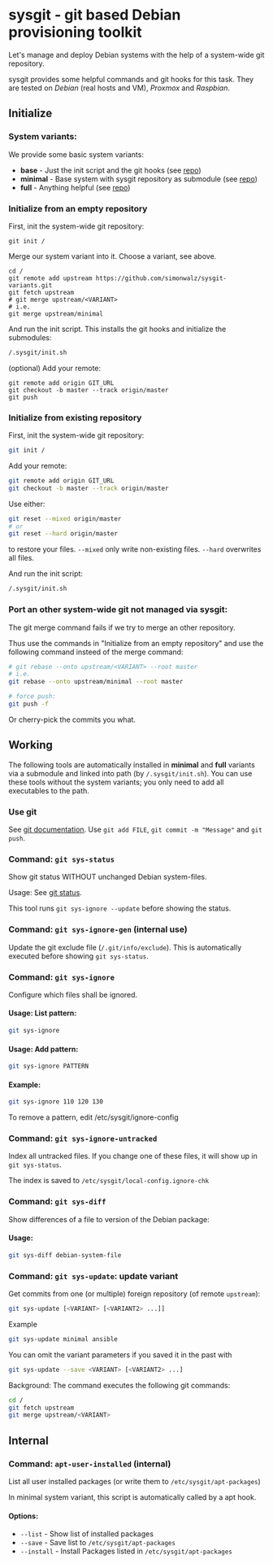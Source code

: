 # sysgit - git based Debian provisioning toolkit

Let's manage and deploy Debian systems with the help of a system-wide
git repository.

sysgit provides some helpful commands and git hooks for this task.
They are tested on *Debian* (real hosts and VM), *Proxmox* and *Raspbian*.

## Initialize

### System variants:

We provide some basic system variants:

* **base** - Just the init script and the git hooks (see [repo](https://github.com/simonwalz/sysgit-variants/tree/base))
* **minimal** - Base system with sysgit repository as submodule (see [repo](https://github.com/simonwalz/sysgit-variants/tree/minimal))
* **full** - Anything helpful (see [repo](https://github.com/simonwalz/sysgit-variants/tree/full))

### Initialize from an empty repository

First, init the system-wide git repository:
```
git init /
```

Merge our system variant into it. Choose a variant, see above.
```
cd /
git remote add upstream https://github.com/simonwalz/sysgit-variants.git
git fetch upstream
# git merge upstream/<VARIANT>
# i.e.
git merge upstream/minimal
```

And run the init script. This installs the git hooks and initialize the submodules:
```sh
/.sysgit/init.sh
```


(optional) Add your remote:
```
git remote add origin GIT_URL
git checkout -b master --track origin/master
git push
```


### Initialize from existing repository

First, init the system-wide git repository:
```sh
git init /
```

Add your remote:
```sh
git remote add origin GIT_URL
git checkout -b master --track origin/master
```

Use either:
```sh
git reset --mixed origin/master 
# or
git reset --hard origin/master
```
to restore your files. `--mixed` only write non-existing files.  `--hard` overwrites all files.


And run the init script:
```sh
/.sysgit/init.sh
```

### Port an other system-wide git not managed via sysgit:

The git merge command fails if we try to merge an other repository.

Thus use the commands in "Initialize from an empty repository" and
 use the following command insteed of the merge command:

```sh
# git rebase --onto upstream/<VARIANT> --root master
# i.e.
git rebase --onto upstream/minimal --root master

# force push:
git push -f
```

Or cherry-pick the commits you what.

## Working

The following tools are automatically installed in **minimal** and **full** variants via a submodule and linked into path (by `/.sysgit/init.sh`). You can use these tools without the system variants; you only need to add all executables to the path.

### Use git

See [git documentation](https://git-scm.com/docs/). Use `git add FILE`, `git commit -m "Message"` and `git push`.

### Command: `git sys-status`

Show git status WITHOUT unchanged Debian system-files.

Usage: See [git status](https://git-scm.com/docs/git-status).

This tool runs `git sys-ignore --update` before showing the status.

### Command: `git sys-ignore-gen` (internal use)

Update the git exclude file (`/.git/info/exclude`).
This is automatically executed before showing `git sys-status`.

### Command: `git sys-ignore`

Configure which files shall be ignored.

#### Usage: List pattern:

```sh
git sys-ignore
```

#### Usage: Add pattern:
```sh
git sys-ignore PATTERN
```

#### Example:
```sh
git sys-ignore 110 120 130
```

To remove a pattern, edit /etc/sysgit/ignore-config


### Command: `git sys-ignore-untracked`

Index all untracked files. If you change one of these files, it will
show up in `git sys-status`.

The index is saved to `/etc/sysgit/local-config.ignore-chk`

### Command: `git sys-diff`

Show differences of a file to version of the Debian package:

#### Usage:
```sh
git sys-diff debian-system-file
```


### Command: `git sys-update`: update variant

Get commits from one (or multiple) foreign repository (of remote `upstream`):

```sh
git sys-update [<VARIANT> [<VARIANT2> ...]]
```

Example
```sh
git sys-update minimal ansible
```

You can omit the variant parameters if you saved it in the past with
```sh
git sys-update --save <VARIANT> [<VARIANT2> ...]
```


Background: The command executes the following git commands:
```sh
cd /
git fetch upstream
git merge upstream/<VARIANT>
```

## Internal

### Command: `apt-user-installed` (internal)

List all user installed packages (or write them to `/etc/sysgit/apt-packages`)

In minimal system variant, this script is automatically called by a apt hook.

#### Options:

* `--list` - Show list of installed packages
* `--save` - Save list to `/etc/sysgit/apt-packages`
* `--install` - Install Packages listed in `/etc/sysgit/apt-packages`

